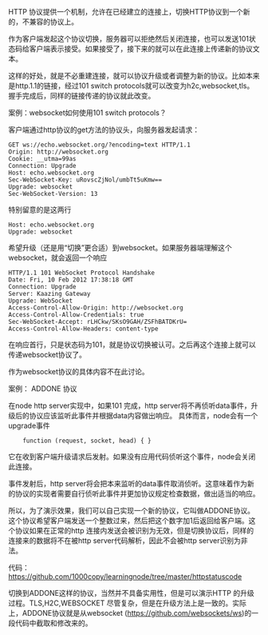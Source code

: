 
HTTP 协议提供一个机制，允许在已经建立的连接上，切换HTTP协议到一个新的，不兼容的协议上。

作为客户端发起这个协议切换，服务器可以拒绝然后关闭连接，也可以发送101状态码给客户端表示接受。如果接受了，接下来的就可以在此连接上传递新的协议文本。

这样的好处，就是不必重建连接，就可以协议升级或者调整为新的协议。比如本来是http.1.1的链接，经过101 switch protocols就可以改变为h2c,websocket,tls。握手完成后，同样的链接传递的协议就此改变。

案例：websocket如何使用101 switch protocols？

客户端通过http协议的get方法的协议头，向服务器发起请求：
```
GET ws://echo.websocket.org/?encoding=text HTTP/1.1
Origin: http://websocket.org
Cookie: __utma=99as
Connection: Upgrade
Host: echo.websocket.org
Sec-WebSocket-Key: uRovscZjNol/umbTt5uKmw==
Upgrade: websocket
Sec-WebSocket-Version: 13
```
特别留意的是这两行
```
Host: echo.websocket.org
Upgrade: websocket
```
希望升级（还是用“切换”更合适）到websocket。如果服务器端理解这个websocket，就会返回一个响应
```
HTTP/1.1 101 WebSocket Protocol Handshake
Date: Fri, 10 Feb 2012 17:38:18 GMT
Connection: Upgrade
Server: Kaazing Gateway
Upgrade: WebSocket
Access-Control-Allow-Origin: http://websocket.org
Access-Control-Allow-Credentials: true
Sec-WebSocket-Accept: rLHCkw/SKsO9GAH/ZSFhBATDKrU=
Access-Control-Allow-Headers: content-type
```
在响应首行，只是状态码为101，就是协议切换被认可。之后再这个连接上就可以传递websocket协议了。

作为websocket协议的具体内容不在此讨论。

案例： ADDONE 协议

在node http server实现中，如果101 完成，http server将不再侦听data事件，升级后的协议应该监听此事件并根据data内容做出响应。
具体而言，node会有一个upgrade事件
```
	function (request, socket, head) { }
```
它在收到客户端升级请求后发射。如果没有应用代码侦听这个事件，node会关闭此连接。

事件发射后，http server将会把本来监听的data事件取消侦听。这意味着作为新的协议的实现者需要自行侦听此事件并更加协议规定检查数据，做出适当的响应。

所以，为了演示效果，我们可以自己实现一个新的协议，它叫做ADDONE协议。这个协议希望客户端发送一个整数过来，然后把这个数字加1后返回给客户端。这个协议如果在正常的http 连接内发送会被识别为无效，但是切换协议后，同样的连接来的数据将不在被http server代码解析，因此不会被http server识别为非法。

代码：https://github.com/1000copy/learningnode/tree/master/httpstatuscode

切换到ADDONE这样的协议，当然并不具备实用性，但是可以演示HTTP 的升级过程。TLS,H2C,WEBSOCKET 尽管复杂，但是在升级方法上是一致的。实际上，ADDONE协议就是从websocket (https://github.com/websockets/ws)的一段代码中截取和修改来的。
